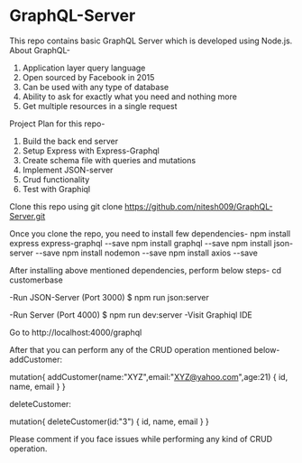 # GraphQL-Server

This repo contains basic GraphQL Server which is developed using Node.js.
About GraphQL-
  1) Application layer query language
  2) Open sourced by Facebook in 2015
  3) Can be used with any type of database
  4) Ability to ask for exactly what you need and nothing more
  5) Get multiple resources in a single request
  
Project Plan for this repo-
  1) Build the back end server
  2) Setup Express with Express-Graphql
  3) Create schema file with queries and mutations
  4) Implement JSON-server
  5) Crud functionality
  6) Test with Graphiql
    
Clone this repo using git clone https://github.com/nitesh009/GraphQL-Server.git

Once you clone the repo, you need to install few dependencies-
npm install express express-graphql --save
npm install graphql --save
npm install json-server --save
npm install nodemon --save
npm install axios --save

After installing above mentioned dependencies, perform below steps-
cd customerbase

-Run JSON-Server (Port 3000)
$ npm run json:server

-Run Server (Port 4000)
$ npm run dev:server
-Visit Graphiql IDE

Go to http://localhost:4000/graphql

After that you can perform any of the CRUD operation mentioned below-
addCustomer:

  mutation{
    addCustomer(name:"XYZ",email:"XYZ@yahoo.com",age:21) {
      id,
      name,
      email
    }
  }
  
  deleteCustomer:
  
  mutation{
    deleteCustomer(id:"3") {
      id,
      name,
      email
    }
  }

Please comment if you face issues while performing any kind of CRUD operation.
